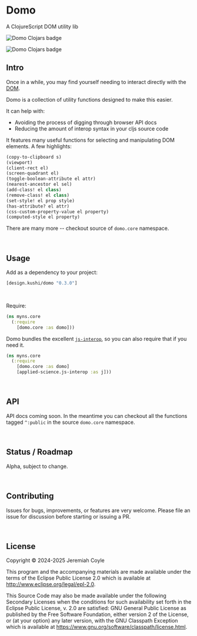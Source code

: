 # Domo

A ClojureScript DOM utility lib

<img src="https://img.shields.io/clojars/v/design.kushi/domo.svg?color=0969da&style=flat-square&cacheSeconds=3" alt="Domo Clojars badge"></img>

<img src="resources/domo-autocomplete.gif" alt="Domo Clojars badge"></img>


## Intro
Once in a while, you may find yourself needing to interact directly with the
[DOM](https://developer.mozilla.org/en-US/docs/Web/API/Document_Object_Model/Introduction).

Domo is a collection of utility functions designed to make this easier.

It can help with:
 - Avoiding the process of digging through browser API docs
 - Reducing the amount of interop syntax in your cljs source code

It features many useful functions for selecting and manipulating DOM elements. A few highlights:


```Clojure
(copy-to-clipboard s)
(viewport)
(client-rect el)
(screen-quadrant el)
(toggle-boolean-attribute el attr)
(nearest-ancestor el sel)
(add-class! el class)
(remove-class! el class)
(set-style! el prop style)
(has-attribute? el attr)
(css-custom-property-value el property)
(computed-style el property)
```
There are many more -- checkout source of `domo.core` namespace. 

<br>

## Usage
Add as a dependency to your project:

```clojure
[design.kushi/domo "0.3.0"]
```
<br>

Require:

```clojure
(ns myns.core
  (:require
    [domo.core :as domo]))
```

Domo bundles the excellent [`js-interop`](https://github.com/applied-science/js-interop),
so you can also require that if you need it.

```clojure
(ns myns.core
  (:require
    [domo.core :as domo]
    [applied-science.js-interop :as j]))
```

<br>

## API
API docs coming soon. In the meantime you can checkout all the functions tagged `^:public` in the source `domo.core` namespace. 

<br>

## Status / Roadmap
Alpha, subject to change.

<br>

## Contributing
Issues for bugs, improvements, or features are very welcome. Please file an issue for discussion before starting or issuing a PR.

<br>


## License

Copyright © 2024-2025 Jeremiah Coyle

This program and the accompanying materials are made available under the
terms of the Eclipse Public License 2.0 which is available at
http://www.eclipse.org/legal/epl-2.0.

This Source Code may also be made available under the following Secondary
Licenses when the conditions for such availability set forth in the Eclipse
Public License, v. 2.0 are satisfied: GNU General Public License as published by
the Free Software Foundation, either version 2 of the License, or (at your
option) any later version, with the GNU Classpath Exception which is available
at https://www.gnu.org/software/classpath/license.html.

